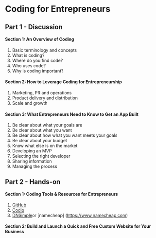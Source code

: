 # Coding for Entrepreneurs

## Part 1 - Discussion
#### Section 1: An Overview of Coding
  1. Basic terminology and concepts
  2. What is coding?
  3. Where do you find code?
  4. Who uses code?
  5. Why is coding important?

#### Section 2: How to Leverage Coding for Entrepreneurship
  1. Marketing, PR and operations
  2. Product delivery and distribution
  3. Scale and growth

#### Section 3: What Entrepreneurs Need to Know to Get an App Built
  1. Be clear about what your goals are
  2. Be clear about what you want
  3. Be clear about how what you want meets your goals
  4. Be clear about your budget
  5. Know what else is on the market
  6. Developing an MVP
  7. Selecting the right developer
  8. Sharing information
  9. Managing the process

## Part 2 - Hands-on
#### Section 1: Coding Tools & Resources for Entrepreneurs
  1. [GitHub](https://github.com) 
  2. [Codio](https://codio.com)
  3. [DNSimple](https://dnsimple.com/)or [namecheap] (https://www.namecheap.com)
  
#### Section 2: Build and Launch a Quick and Free Custom Website for Your Business

